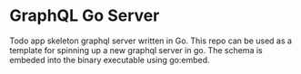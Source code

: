 # GraphQL Go Server

Todo app skeleton graphql server written in Go. This repo can be used as a template for spinning up a new graphql server in go. The schema is embeded into the binary executable using go:embed.
